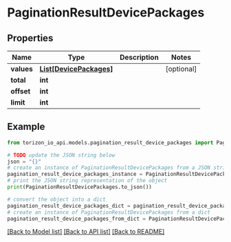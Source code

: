 # PaginationResultDevicePackages


## Properties

Name | Type | Description | Notes
------------ | ------------- | ------------- | -------------
**values** | [**List[DevicePackages]**](DevicePackages.md) |  | [optional] 
**total** | **int** |  | 
**offset** | **int** |  | 
**limit** | **int** |  | 

## Example

```python
from torizon_io_api.models.pagination_result_device_packages import PaginationResultDevicePackages

# TODO update the JSON string below
json = "{}"
# create an instance of PaginationResultDevicePackages from a JSON string
pagination_result_device_packages_instance = PaginationResultDevicePackages.from_json(json)
# print the JSON string representation of the object
print(PaginationResultDevicePackages.to_json())

# convert the object into a dict
pagination_result_device_packages_dict = pagination_result_device_packages_instance.to_dict()
# create an instance of PaginationResultDevicePackages from a dict
pagination_result_device_packages_from_dict = PaginationResultDevicePackages.from_dict(pagination_result_device_packages_dict)
```
[[Back to Model list]](../README.md#documentation-for-models) [[Back to API list]](../README.md#documentation-for-api-endpoints) [[Back to README]](../README.md)


